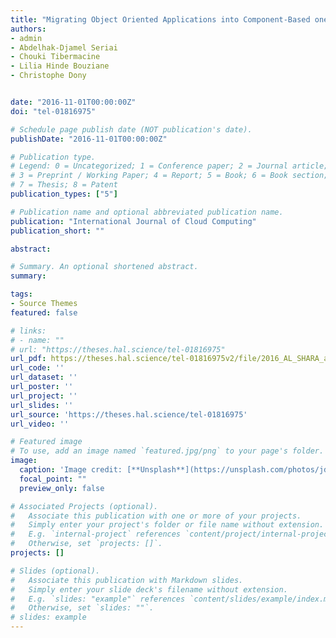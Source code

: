 ```yaml
---
title: "Migrating Object Oriented Applications into Component-Based ones"
authors:
- admin
- Abdelhak-Djamel Seriai
- Chouki Tibermacine
- Lilia Hinde Bouziane
- Christophe Dony


date: "2016-11-01T00:00:00Z"
doi: "tel-01816975"

# Schedule page publish date (NOT publication's date).
publishDate: "2016-11-01T00:00:00Z"

# Publication type.
# Legend: 0 = Uncategorized; 1 = Conference paper; 2 = Journal article;
# 3 = Preprint / Working Paper; 4 = Report; 5 = Book; 6 = Book section;
# 7 = Thesis; 8 = Patent
publication_types: ["5"]

# Publication name and optional abbreviated publication name.
publication: "International Journal of Cloud Computing"
publication_short: ""

abstract: 

# Summary. An optional shortened abstract.
summary: 

tags:
- Source Themes
featured: false

# links:
# - name: ""
# url: "https://theses.hal.science/tel-01816975"
url_pdf: https://theses.hal.science/tel-01816975v2/file/2016_AL_SHARA_archivage.pdf
url_code: ''
url_dataset: ''
url_poster: ''
url_project: ''
url_slides: ''
url_source: 'https://theses.hal.science/tel-01816975'
url_video: ''

# Featured image
# To use, add an image named `featured.jpg/png` to your page's folder. 
image:
  caption: 'Image credit: [**Unsplash**](https://unsplash.com/photos/jdD8gXaTZsc)'
  focal_point: ""
  preview_only: false

# Associated Projects (optional).
#   Associate this publication with one or more of your projects.
#   Simply enter your project's folder or file name without extension.
#   E.g. `internal-project` references `content/project/internal-project/index.md`.
#   Otherwise, set `projects: []`.
projects: []

# Slides (optional).
#   Associate this publication with Markdown slides.
#   Simply enter your slide deck's filename without extension.
#   E.g. `slides: "example"` references `content/slides/example/index.md`.
#   Otherwise, set `slides: ""`.
# slides: example
---
```


